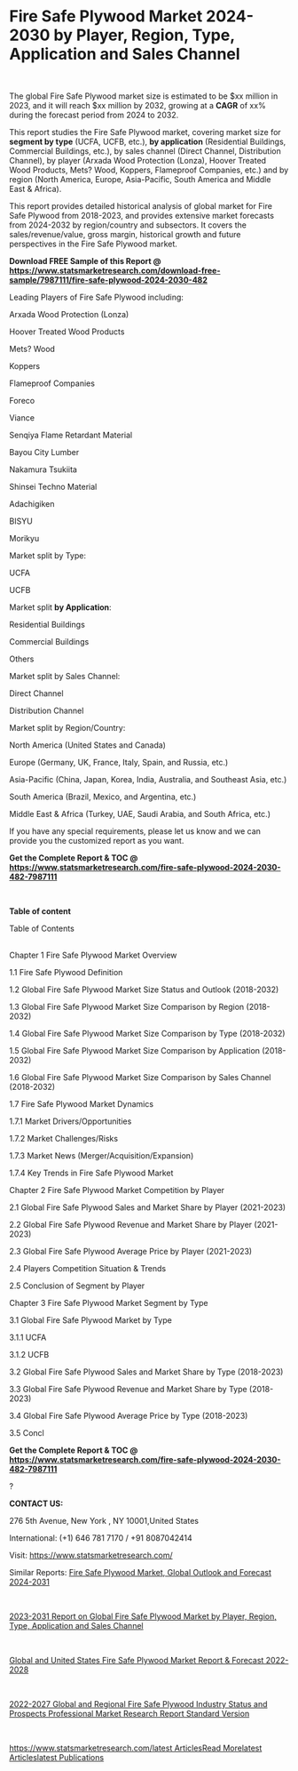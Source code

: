 <h1>Fire Safe Plywood Market 2024-2030 by Player, Region, Type, Application and Sales Channel</h1><br/><p>The global Fire Safe Plywood market size is estimated to be $xx million in 2023, and it will reach $xx million by 2032, growing at a <strong>CAGR</strong> of xx% during the forecast period from 2024 to 2032.</p>
 
 
 
 <p>This report studies the Fire Safe Plywood market, covering market size for <strong>segment by type</strong> (UCFA, UCFB, etc.), <strong>by application</strong> (Residential Buildings, Commercial Buildings, etc.), by sales channel (Direct Channel, Distribution Channel), by player (Arxada Wood Protection (Lonza), Hoover Treated Wood Products, Mets? Wood, Koppers, Flameproof Companies, etc.) and by region (North America, Europe, Asia-Pacific, South America and Middle East & Africa).</p>
 
 
 
 <p>This report provides detailed historical analysis of global market for Fire Safe Plywood from 2018-2023, and provides extensive market forecasts from 2024-2032 by region/country and subsectors. It covers the sales/revenue/value, gross margin, historical growth and future perspectives in the Fire Safe Plywood market.</p>
 
 
 
 <p><strong>Download FREE Sample of this Report @ <a href="https://www.statsmarketresearch.com/download-free-sample/7987111/fire-safe-plywood-2024-2030-482">https://www.statsmarketresearch.com/download-free-sample/7987111/fire-safe-plywood-2024-2030-482</a></strong></p>
 
 
 
 <p>Leading Players of Fire Safe Plywood including:</p>
 
 
 
 <p>Arxada Wood Protection (Lonza)</p>
 
 
 
 <p>Hoover Treated Wood Products</p>
 
 
 
 <p>Mets? Wood</p>
 
 
 
 <p>Koppers</p>
 
 
 
 <p>Flameproof Companies</p>
 
 
 
 <p>Foreco</p>
 
 
 
 <p>Viance</p>
 
 
 
 <p>Senqiya Flame Retardant Material</p>
 
 
 
 <p>Bayou City Lumber</p>
 
 
 
 <p>Nakamura Tsukiita</p>
 
 
 
 <p>Shinsei Techno Material</p>
 
 
 
 <p>Adachigiken</p>
 
 
 
 <p>BISYU</p>
 
 
 
 <p>Morikyu</p>
 
 
 
 <p>Market split by Type:</p>
 
 
 
 <p>UCFA</p>
 
 
 
 <p>UCFB</p>
 
 
 
 <p>Market split <strong>by Application</strong>:</p>
 
 
 
 <p>Residential Buildings</p>
 
 
 
 <p>Commercial Buildings</p>
 
 
 
 <p>Others</p>
 
 
 
 <p>Market split by Sales Channel:</p>
 
 
 
 <p>Direct Channel</p>
 
 
 
 <p>Distribution Channel</p>
 
 
 
 <p>Market split by Region/Country:</p>
 
 
 
 <p>North America (United States and Canada)</p>
 
 
 
 <p>Europe (Germany, UK, France, Italy, Spain, and Russia, etc.)</p>
 
 
 
 <p>Asia-Pacific (China, Japan, Korea, India, Australia, and Southeast Asia, etc.)</p>
 
 
 
 <p>South America (Brazil, Mexico, and Argentina, etc.)</p>
 
 
 
 <p>Middle East & Africa (Turkey, UAE, Saudi Arabia, and South Africa, etc.)</p>
 
 
 
 <p>If you have any special requirements, please let us know and we can provide you the customized report as you want.</p>
 
 
 
 <div><b>Get the Complete Report & TOC @ <a href="https://www.statsmarketresearch.com/fire-safe-plywood-2024-2030-482-7987111">https://www.statsmarketresearch.com/fire-safe-plywood-2024-2030-482-7987111</a></b></div>
 
 
 
 <p><br />
 
 <b>Table of content</b></p>
 
 
 
 <p>Table of Contents<br />
 
 <br />
 
 Chapter 1 Fire Safe Plywood Market Overview<br />
 
 1.1 Fire Safe Plywood Definition<br />
 
 1.2 Global Fire Safe Plywood Market Size Status and Outlook (2018-2032)<br />
 
 1.3 Global Fire Safe Plywood Market Size Comparison by Region (2018-2032)<br />
 
 1.4 Global Fire Safe Plywood Market Size Comparison by Type (2018-2032)<br />
 
 1.5 Global Fire Safe Plywood Market Size Comparison by Application (2018-2032)<br />
 
 1.6 Global Fire Safe Plywood Market Size Comparison by Sales Channel (2018-2032)<br />
 
 1.7 Fire Safe Plywood Market Dynamics<br />
 
 1.7.1 Market Drivers/Opportunities<br />
 
 1.7.2 Market Challenges/Risks<br />
 
 1.7.3 Market News (Merger/Acquisition/Expansion)<br />
 
 1.7.4 Key Trends in Fire Safe Plywood Market<br />
 
 Chapter 2 Fire Safe Plywood Market Competition by Player<br />
 
 2.1 Global Fire Safe Plywood Sales and Market Share by Player (2021-2023)<br />
 
 2.2 Global Fire Safe Plywood Revenue and Market Share by Player (2021-2023)<br />
 
 2.3 Global Fire Safe Plywood Average Price by Player (2021-2023)<br />
 
 2.4 Players Competition Situation & Trends<br />
 
 2.5 Conclusion of Segment by Player<br />
 
 Chapter 3 Fire Safe Plywood Market Segment by Type<br />
 
 3.1 Global Fire Safe Plywood Market by Type<br />
 
 3.1.1 UCFA<br />
 
 3.1.2 UCFB<br />
 
 3.2 Global Fire Safe Plywood Sales and Market Share by Type (2018-2023)<br />
 
 3.3 Global Fire Safe Plywood Revenue and Market Share by Type (2018-2023)<br />
 
 3.4 Global Fire Safe Plywood Average Price by Type (2018-2023)<br />
 
 3.5 Concl</p>
 
 
 
 <div><b>Get the Complete Report & TOC @ <a href="https://www.statsmarketresearch.com/fire-safe-plywood-2024-2030-482-7987111">https://www.statsmarketresearch.com/fire-safe-plywood-2024-2030-482-7987111</a></b></div>
 
 
 
 <p>? </p>
 
 
 
 <p><b>CONTACT US:</b><br />
 
 276 5th Avenue, New York , NY 10001,United States<br />
 
 International: (+1) 646 781 7170 / +91 8087042414<br />
 
 Visit: <a href="https://www.statsmarketresearch.com/">https://www.statsmarketresearch.com/</a><br />
 
 Similar Reports: <a href="https://www.statsmarketresearch.com/fire-safe-plywood-2024-2030-482-7987111">Fire Safe Plywood Market, Global Outlook and Forecast 2024-2031</a><br />
 
 <br />
 
 <a href="https://www.statsmarketresearch.com/fire-safe-plywood-2024-2030-482-7987111">2023-2031 Report on Global Fire Safe Plywood Market by Player, Region, Type, Application and Sales Channel</a><br />
 
 <br />
 
 <a href="https://www.statsmarketresearch.com/fire-safe-plywood-2024-2030-482-7987111">Global and United States Fire Safe Plywood Market Report & Forecast 2022-2028</a><br />
 
 <br />
 
 <a href="https://www.statsmarketresearch.com/fire-safe-plywood-2024-2030-482-7987111">2022-2027 Global and Regional Fire Safe Plywood Industry Status and Prospects Professional Market Research Report Standard Version</a><br />
 
 <br />
 
 <a href="https://gyeongbokgung.com">https://www.statsmarketresearch.com/</a><a href="https://hallyeomaritime.com">latest Articles</a><a href="https://jingwansa.com">Read More</a><a href="https://nguoiviet.jp/">latest Articles</a><a href="https://www.intelmarketresearch.com/">latest Publications</a></p>
